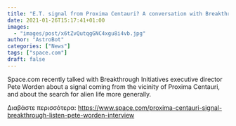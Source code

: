 ```yaml
---
title: "E.T. signal from Proxima Centauri? A conversation with Breakthrough Initiatives' Pete Worden"
date: 2021-01-26T15:17:41+01:00
images:
  - "images/post/x6tZvQutqgGNC4xgu8i4vb.jpg"
author: "AstroBot"
categories: ["News"]
tags: ["space.com"]
draft: false
---
```


Space.com recently talked with Breakthrough Initiatives executive director Pete Worden about a signal coming from the vicinity of Proxima Centauri, and about the search for alien life more generally. 

Διαβάστε περισσότερα: https://www.space.com/proxima-centauri-signal-breakthrough-listen-pete-worden-interview

